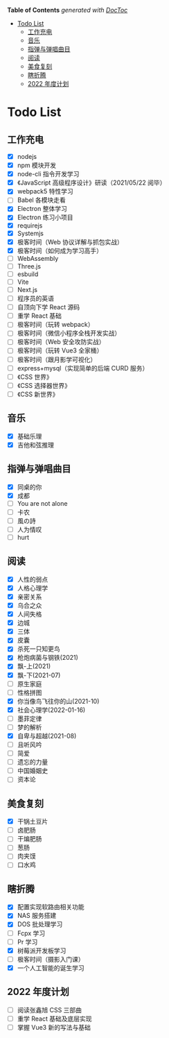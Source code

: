 <!-- START doctoc generated TOC please keep comment here to allow auto update -->
<!-- DON'T EDIT THIS SECTION, INSTEAD RE-RUN doctoc TO UPDATE -->

**Table of Contents** _generated with [DocToc](https://github.com/thlorenz/doctoc)_

- [Todo List](#todo-list)
  - [工作充电](#工作充电)
  - [音乐](#音乐)
  - [指弹与弹唱曲目](#指弹与弹唱曲目)
  - [阅读](#阅读)
  - [美食复刻](#美食复刻)
  - [瞎折腾](#瞎折腾)
  - [2022 年度计划](#2022-年度计划)

<!-- END doctoc generated TOC please keep comment here to allow auto update -->

# Todo List

## 工作充电

- [x] nodejs
- [x] npm 模块开发
- [x] node-cli 指令开发学习
- [x] 《JavaScript 高级程序设计》研读（2021/05/22 阅毕）
- [x] webpack5 特性学习
- [ ] Babel 各模块走看
- [x] Electron 整体学习
- [x] Electron 练习小项目
- [x] requirejs
- [x] Systemjs
- [x] 极客时间（Web 协议详解与抓包实战）
- [x] 极客时间（如何成为学习高手）
- [ ] WebAssembly
- [ ] Three.js
- [ ] esbuild
- [ ] Vite
- [ ] Next.js
- [ ] 程序员的英语
- [ ] 自顶向下学 React 源码
- [ ] 重学 React 基础
- [ ] 极客时间（玩转 webpack）
- [ ] 极客时间（微信小程序全栈开发实战）
- [ ] 极客时间（Web 安全攻防实战）
- [ ] 极客时间（玩转 Vue3 全家桶）
- [ ] 极客时间（跟月影学可视化）
- [ ] express+mysql（实现简单的后端 CURD 服务）
- [ ] 《CSS 世界》
- [ ] 《CSS 选择器世界》
- [ ] 《CSS 新世界》

## 音乐

- [x] 基础乐理
- [x] 吉他和弦推理

## 指弹与弹唱曲目

- [x] 同桌的你
- [x] 成都
- [ ] You are not alone
- [ ] 卡农
- [ ] 風の詩
- [ ] 人为情叹
- [ ] hurt

## 阅读

- [x] 人性的弱点
- [x] 人格心理学
- [x] 亲密关系
- [x] 乌合之众
- [x] 人间失格
- [x] 边城
- [x] 三体
- [x] 皮囊
- [x] 杀死一只知更鸟
- [x] 枪炮病菌与钢铁(2021)
- [x] 飘-上(2021)
- [x] 飘-下(2021-07)
- [ ] 原生家庭
- [ ] 性格拼图
- [x] 你当像鸟飞往你的山(2021-10)
- [x] 社会心理学(2022-01-16)
- [ ] 墨菲定律
- [ ] 梦的解析
- [x] 自卑与超越(2021-08)
- [ ] 且听风吟
- [ ] 简爱
- [ ] 遗忘的力量
- [ ] 中国婚姻史
- [ ] 资本论

## 美食复刻

- [x] 干锅土豆片
- [ ] 卤肥肠
- [ ] 干煸肥肠
- [ ] 葱肠
- [ ] 肉夹馍
- [ ] 口水鸡

## 瞎折腾

- [x] 配置实现软路由相关功能
- [x] NAS 服务搭建
- [x] DOS 批处理学习
- [ ] Fcpx 学习
- [ ] Pr 学习
- [x] 树莓派开发板学习
- [ ] 极客时间（摄影入门课）
- [x] 一个人工智能的诞生学习

## 2022 年度计划

- [ ] 阅读张鑫旭 CSS 三部曲
- [ ] 重学 React 基础及底层实现
- [ ] 掌握 Vue3 新的写法与基础
